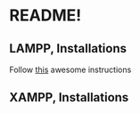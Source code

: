 # README!

## LAMPP, Installations
Follow [this](https://www.digitalocean.com/community/tutorials/how-to-install-linux-apache-mysql-php-lamp-stack-on-ubuntu-20-04) awesome instructions

## XAMPP, Installations
